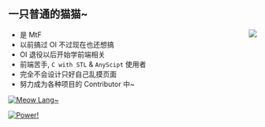 ## 一只普通的猫猫~

<a href="https://github.com/Cattttttttt"><img align="right" src="https://github-readme-stats.vercel.app/api?username=Cattttttttt&show_icons=true&hide_title=true&include_all_commits=true&count_private=true" /></a>

- 是 MtF
- 以前搞过 OI 不过现在也还想搞
- OI 退役以后开始学前端相关
- 前端苦手, `C with STL` & `AnyScipt` 使用者
- 完全不会设计只好自己乱摸页面
- 努力成为各种项目的 Contributor 中~

[![Meow Lang~](https://github-readme-stats.vercel.app/api/top-langs?username=Cattttttttt&hide=css,html)](https://github.com/Cattttttttt)

[![Power!](https://img.shields.io/badge/Powered%20by-%20anuraghazra%20%2F%20github--readme--stats%20-ff69b4)](https://github.com/anuraghazra/github-readme-stats)
